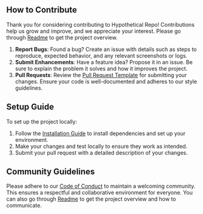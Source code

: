## How to Contribute
Thank you for considering contributing to Hypothetical Repo! Contributions help us grow and improve, and we appreciate your interest. Please go through [Readme](./README.md) to get the project overview.

1. **Report Bugs**: Found a bug? Create an issue with details such as steps to reproduce, expected behavior, and any relevant screenshots or logs.
2. **Submit Enhancements**: Have a feature idea? Propose it in an issue. Be sure to explain the problem it solves and how it improves the project.
3. **Pull Requests**: Review the [Pull Request Template](./PULL_REQUEST_TEMPLATE.md) for submitting your changes. Ensure your code is well-documented and adheres to our style guidelines.

## Setup Guide
To set up the project locally:
1. Follow the [Installation Guide](./INSTALLATION_GUIDE.md) to install dependencies and set up your environment.
2. Make your changes and test locally to ensure they work as intended.
3. Submit your pull request with a detailed description of your changes.

## Community Guidelines
Please adhere to our [Code of Conduct](./CODE_OF_CONDUCT.md) to maintain a welcoming community. This ensures a respectful and collaborative environment for everyone. You can also go through [Readme](./README.md) to get the project overview and how to communicate.
